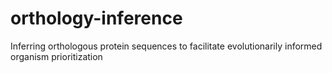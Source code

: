 # orthology-inference
Inferring orthologous protein sequences to facilitate evolutionarily informed organism prioritization
